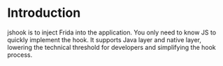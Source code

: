 # Introduction

jshook is to inject Frida into the application. You only need to know JS to quickly implement the hook. It supports Java layer and native layer, lowering the technical threshold for developers and simplifying the hook process.
